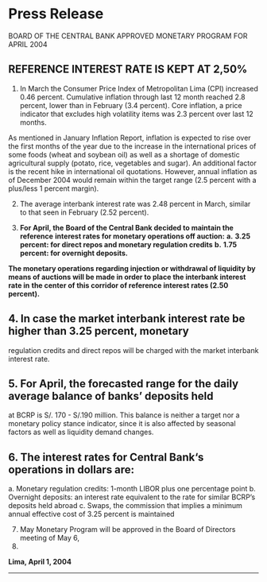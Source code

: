 #                     Press Release

 BOARD OF THE CENTRAL BANK APPROVED MONETARY PROGRAM FOR APRIL 2004

## REFERENCE INTEREST RATE IS KEPT AT 2,50%

1. In March the Consumer Price Index of Metropolitan Lima (CPI) increased 0.46
percent. Cumulative inflation through last 12 month reached 2.8 percent, lower than in
February (3.4 percent). Core inflation, a price indicator that excludes high volatility
items was 2.3 percent over last 12 months.

As mentioned in January Inflation Report, inflation is expected to rise over the first
months of the year due to the increase in the international prices of some foods
(wheat and soybean oil) as well as a shortage of domestic agricultural supply (potato,
rice, vegetables and sugar). An additional factor is the recent hike in international oil
quotations. However, annual inflation as of December 2004 would remain within the
target range (2.5 percent with a plus/less 1 percent margin).

2. The average interbank interest rate was 2.48 percent in March, similar to that seen in
February (2.52 percent).

3. **For April, the** **Board of the Central Bank decided to maintain the reference**
**interest rates for monetary operations off auction:**
**a.** **3.25 percent: for direct repos and monetary regulation credits**
**b.** **1.75 percent: for overnight deposits.**

**The monetary operations regarding injection or withdrawal of liquidity by**
**means of auctions will be made in order to place the interbank interest rate in**
**the center of this corridor of reference interest rates (2.50 percent).**

## 4. In case the market interbank interest rate be higher than 3.25 percent, monetary
regulation credits and direct repos will be charged with the market interbank interest
rate.

## 5. For April, the forecasted range for the daily average balance of banks’ deposits held
at BCRP is S/. 170 - S/.190 million. This balance is neither a target nor a monetary
policy stance indicator, since it is also affected by seasonal factors as well as liquidity
demand changes.

## 6. The interest rates for Central Bank‘s operations in dollars are:
a. Monetary regulation credits: 1-month LIBOR plus one percentage point
b. Overnight deposits: an interest rate equivalent to the rate for similar BCRP’s
deposits held abroad
c. Swaps, the commission that implies a minimum annual effective cost of 3.25
percent is maintained

7. May Monetary Program will be approved in the Board of Directors meeting of May 6,
2004.

**Lima, April 1, 2004**


-----

